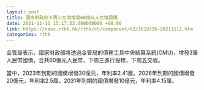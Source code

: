 ```yaml
---
layout: post
title: 國家財政部下周三在港增發60億元人民幣國債
date: 2021-11-11 15:17:53.000000000 +08:00
link: https://news.rthk.hk/rthk/ch/component/k2/1619326-20211111.htm
categories: rthk
---
```


金管局表示，國家財政部將透過金管局的債務工具中央結算系統(CMU)，增發3筆人民幣國債，合共60億元人民幣，下周三進行投標，下周五交收。

當中，2023年到期的國債增發30億元，年利率2.41厘。2026年到期的國債增發20億元，年利率2.5厘。2031年到期的國債增發10億元，年利率4.15厘。
